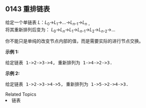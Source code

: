 ## 0143 重排链表

<p>给定一个单链表&nbsp;<em>L</em>：<em>L</em><sub>0</sub>&rarr;<em>L</em><sub>1</sub>&rarr;&hellip;&rarr;<em>L</em><sub><em>n</em>-1</sub>&rarr;<em>L</em><sub>n ，</sub><br>
将其重新排列后变为： <em>L</em><sub>0</sub>&rarr;<em>L</em><sub><em>n</em></sub>&rarr;<em>L</em><sub>1</sub>&rarr;<em>L</em><sub><em>n</em>-1</sub>&rarr;<em>L</em><sub>2</sub>&rarr;<em>L</em><sub><em>n</em>-2</sub>&rarr;&hellip;</p>

<p>你不能只是单纯的改变节点内部的值，而是需要实际的进行节点交换。</p>

<p><strong>示例&nbsp;1:</strong></p>

<pre>给定链表 1-&gt;2-&gt;3-&gt;4, 重新排列为 1-&gt;4-&gt;2-&gt;3.</pre>

<p><strong>示例 2:</strong></p>

<pre>给定链表 1-&gt;2-&gt;3-&gt;4-&gt;5, 重新排列为 1-&gt;5-&gt;2-&gt;4-&gt;3.</pre>
<div><div>Related Topics</div><div><li>链表</li></div></div>